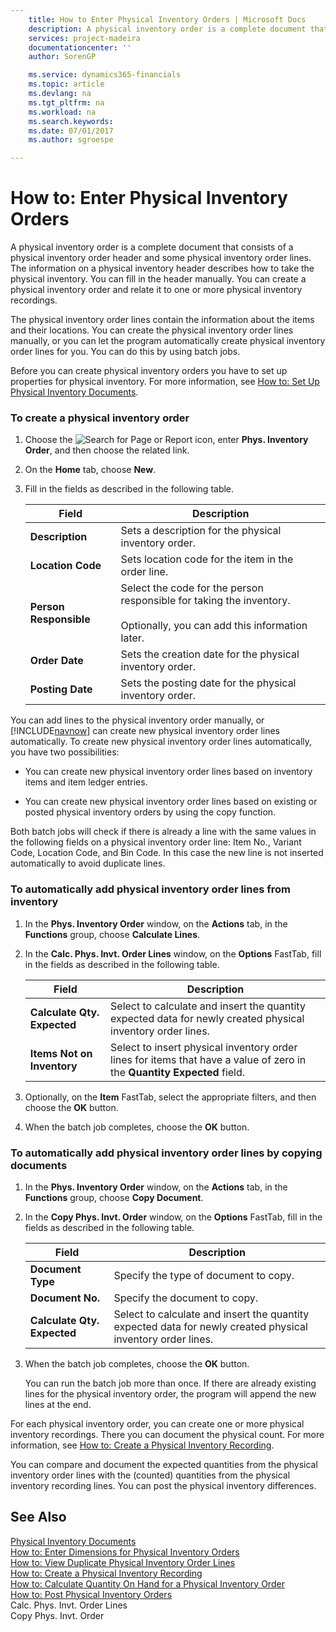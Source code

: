 ```yaml
---
    title: How to Enter Physical Inventory Orders | Microsoft Docs
    description: A physical inventory order is a complete document that consists of a physical inventory order header and some physical inventory order lines. The information on a physical inventory header describes how to take the physical inventory. You can fill in the header manually. You can create a physical inventory order and relate it to one or more physical inventory recordings.
    services: project-madeira
    documentationcenter: ''
    author: SorenGP

    ms.service: dynamics365-financials
    ms.topic: article
    ms.devlang: na
    ms.tgt_pltfrm: na
    ms.workload: na
    ms.search.keywords:
    ms.date: 07/01/2017
    ms.author: sgroespe

---
```

# How to: Enter Physical Inventory Orders
A physical inventory order is a complete document that consists of a physical inventory order header and some physical inventory order lines. The information on a physical inventory header describes how to take the physical inventory. You can fill in the header manually. You can create a physical inventory order and relate it to one or more physical inventory recordings.  
  
 The physical inventory order lines contain the information about the items and their locations. You can create the physical inventory order lines manually, or you can let the program automatically create physical inventory order lines for you. You can do this by using batch jobs.  
  
 Before you can create physical inventory orders you have to set up properties for physical inventory. For more information, see [How to: Set Up Physical Inventory Documents](how-to-set-up-physical-inventory-documents.md).  
  
### To create a physical inventory order  
  
1.  Choose the ![Search for Page or Report](media/ui-search/search_small.png "Search for Page or Report icon") icon, enter **Phys. Inventory Order**, and then choose the related link.  
  
2.  On the **Home** tab, choose **New**.  
  
3.  Fill in the fields as described in the following table.  
  
    |Field|Description|  
    |---------------------------------|---------------------------------------|  
    |**Description**|Sets a description for the physical inventory order.|  
    |**Location Code**|Sets location code for the item in the order line.|  
    |**Person Responsible**|Select the code for the person responsible for taking the inventory.<br /><br /> Optionally, you can add this information later.|  
    |**Order Date**|Sets the creation date for the physical inventory order.|  
    |**Posting Date**|Sets the posting date for the physical inventory order.|  
  
 You can add lines to the physical inventory order manually, or [!INCLUDE[navnow](../../includes/navnow_md.md)] can create new physical inventory order lines automatically. To create new physical inventory order lines automatically, you have two possibilities:  
  
-   You can create new physical inventory order lines based on inventory items and item ledger entries.  
  
-   You can create new physical inventory order lines based on existing or posted physical inventory orders by using the copy function.  
  
 Both batch jobs will check if there is already a line with the same values in the following fields on a physical inventory order line: Item No., Variant Code, Location Code, and Bin Code. In this case the new line is not inserted automatically to avoid duplicate lines.  
  
### To automatically add physical inventory order lines from inventory  
  
1.  In the **Phys. Inventory Order** window, on the **Actions** tab, in the **Functions** group, choose **Calculate Lines**.  
  
2.  In the **Calc. Phys. Invt. Order Lines** window, on the **Options** FastTab, fill in the fields as described in the following table.  
  
    |Field|Description|  
    |---------------------------------|---------------------------------------|  
    |**Calculate Qty. Expected**|Select to calculate and insert the quantity expected data for newly created physical inventory order lines.|  
    |**Items Not on Inventory**|Select to insert physical inventory order lines for items that have a value of zero in the **Quantity Expected** field.|  
  
3.  Optionally, on the **Item** FastTab, select the appropriate filters, and then choose the **OK** button.  
  
4.  When the batch job completes, choose the **OK** button.  
  
### To automatically add physical inventory order lines by copying documents  
  
1.  In the **Phys. Inventory Order** window, on the **Actions** tab, in the **Functions** group, choose **Copy Document**.  
  
2.  In the **Copy Phys. Invt. Order** window, on the **Options** FastTab, fill in the fields as described in the following table.  
  
    |Field|Description|  
    |---------------------------------|---------------------------------------|  
    |**Document Type**|Specify the type of document to copy.|  
    |**Document No.**|Specify the document to copy.|  
    |**Calculate Qty. Expected**|Select to calculate and insert the quantity expected data for newly created physical inventory order lines.|  
  
3.  When the batch job completes, choose the **OK** button.  
  
     You can run the batch job more than once. If there are already existing lines for the physical inventory order, the program will append the new lines at the end.  
  
 For each physical inventory order, you can create one or more physical inventory recordings. There you can document the physical count. For more information, see [How to: Create a Physical Inventory Recording](how-to-create-a-physical-inventory-recording.md).  
  
 You can compare and document the expected quantities from the physical inventory order lines with the (counted) quantities from the physical inventory recording lines. You can post the physical inventory differences.  
  
## See Also  
 [Physical Inventory Documents](physical-inventory-documents.md)   
 [How to: Enter Dimensions for Physical Inventory Orders](how-to-enter-dimensions-for-physical-inventory-orders.md)   
 [How to: View Duplicate Physical Inventory Order Lines](how-to-view-physical-inventory-order-lines.md)   
 [How to: Create a Physical Inventory Recording](how-to-create-a-physical-inventory-recording.md)   
 [How to: Calculate Quantity On Hand for a Physical Inventory Order](how-to-calculate-quantity-on-hand-for-a-physical-inventory-order.md)   
 [How to: Post Physical Inventory Orders](how-to-post-physical-inventory-orders.md)   
 Calc. Phys. Invt. Order Lines   
 Copy Phys. Invt. Order